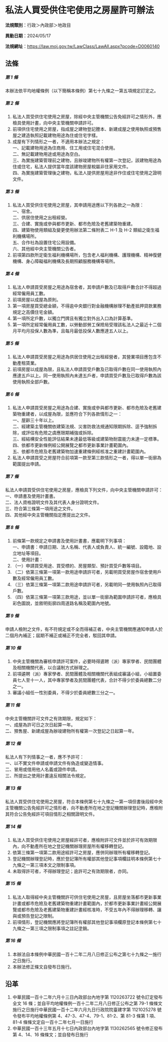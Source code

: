 # 私法人買受供住宅使用之房屋許可辦法


**法規類別**：行政＞內政部＞地政目

**異動日期**：2024/05/17  

**法規網址**：https://law.moj.gov.tw/LawClass/LawAll.aspx?pcode=D0060140



## 法條
##### 第 1 條
本辦法依平均地權條例（以下簡稱本條例）第七十九條之一第五項規定訂定之。

##### 第 2 條
1. 私法人買受供住宅使用之房屋，除經中央主管機關公告免經許可之情形外，應檢具使用計畫，向中央主管機關申請許可。
1. 前項供住宅使用之房屋，指成屋之建物登記謄本、新建成屋之使用執照或預售屋之建造執照記載建物用途為住或住宅字樣。
1. 成屋有下列情形之一者，不適用本辦法之規定：  
一、記載建物用途為住商用、住工用或住宅混合使用。  
二、無記載建物用途或用途為空白。  
三、為實施建築管理前之建物，且辦竣建物所有權第一次登記，該建物用途為住或住宅，私法人提供當年度該建物房屋稅屬非住家用文件。  
四、為實施建築管理後之建物，私法人提供房屋用途非作住或住宅使用之證明文件。

##### 第 3 條
1. 私法人買受供住宅使用之房屋，其申請用途應以下列各款之一為限：  
一、宿舍。  
二、供居住使用之出租經營。  
三、合建、實施或參與都市更新、都市危險及老舊建築物重建。  
四、建築物使用類組及變更使用辦法第二條附表二 H-1  及 H-2  類組之衛生福利機構場所。  
五、合作社為設置住宅公用設備。  
六、其他經中央主管機關公告者。
1. 前項第四款所定衛生福利機構場所，包含老人福利機構、護理機構、精神復健機構、身心障礙福利機構及長期照顧服務機構等場所。

##### 第 4 條
1. 私法人申請買受房屋之用途為宿舍者，其申請戶數及已取得戶數合計不得超過經常僱用員工數。
1. 前項房屋以成屋為原則。
1. 第一項房屋買受總金額，不得逾中央銀行對金融機構辦理不動產抵押貸款業務規定之高價住宅金額。
1. 第一項所定戶數，以獨立門牌且有獨立對外出入口為計算基準。
1. 第一項所定經常僱用員工數，以勞動部勞工保險局受理該私法人之最近十二個月平均月投保人數為準，且每月最低投保人數應達五人以上。

##### 第 5 條
1. 私法人申請買受房屋之用途為供居住使用之出租經營者，其營業項目應包含不動產租賃業。
1. 前項房屋以成屋為限，且私法人申請買受戶數及已取得戶數在同一使用執照內應達五戶以上。同一使用執照內未達五戶者，申請買受戶數及已取得戶數為該使用執照全部戶數。

##### 第 6 條
1. 私法人申請買受房屋之用途為合建、實施或參與都市更新、都市危險及老舊建築物重建者，以成屋為限，並應符合下列各款情形之一：  
一、屋齡三十年以上。  
二、經建築主管機關依建築法規、災害防救法規通知限期拆除、逕予強制拆除，或評估有危險之虞應限期補強或拆除。  
三、經結構安全性能評估結果未達最低等級或建築物耐震能力未達一定標準。  
四、依都市更新條例經公開展覽之都市更新事業計畫範圍內。  
五、依都市危險及老舊建築物加速重建條例經核准之重建計畫範圍內。
1. 私法人申請買受之房屋符合前項第一款至第三款情形之一者，得以單一街廓為範圍提出申請。

##### 第 7 條
私法人申請買受供住宅使用之房屋，應檢具下列文件，向中央主管機關申請許可：  
一、申請書及使用計畫書。  
二、法人資格證明文件及其代表人身分證明文件。  
三、符合第三條第一項用途之文件。  
四、其他經中央主管機關指定應提出之文件。

##### 第 8 條
1. 前條第一款規定之申請書及使用計畫書，應載明下列事項：  
一、申請書：申請日期、法人名稱、代表人或負責人、統一編號、設籍地、設立地址等項目。  
二、使用計畫：
1. （一）申請買受用途、買受標的、房屋類型、預計買受戶數等項目。
1. （二）依第三條第一項第一款用途申請許可者，另載明買受房屋作宿舍使用戶數及經常僱用員工數。
1. （三）依第三條第一項第二款用途申請許可者，另載明同一使用執照內已取得戶數。
1. （四）依第三條第一項第三款用途，並以單一街廓為範圍申請許可者，應檢具彩色圖說，並敘明街廓四周道路名稱及範圍內地號。

##### 第 9 條
申請人檢附之文件，有不符規定或不全而得補正者，中央主管機關應通知申請人於二個月內補正；屆期不補正或補正不完全者，駁回其申請。

##### 第 10 條
1. 中央主管機關為審核申請許可案件，必要時得遴聘（派）專家學者、民間團體及相關機關代表，以合議制方式辦理之。
1. 前項遴聘（派）專家學者、民間團體及相關機關代表組成審議小組，小組置委員七人至十一人，其中專家學者及民間團體代表，合計不得少於委員總數二分之一。
1. 審議小組任一性別委員，不得少於委員總數三分之一。

##### 第 11 條
中央主管機關許可文件之有效期限，規定如下：  
一、成屋為許可日之次日起算一年。  
二、預售屋、新建成屋為辦竣建物所有權第一次登記之日起算一年。

##### 第 12 條
私法人有下列情事之一者，應不予許可：  
一、以不實文件申請或申請文件有偽造或變造情事。  
二、冒用或借用他人名義或證件申請。  
三、所提出之使用計畫違反相關法令規定。

##### 第 13 條
私法人買受供住宅使用之房屋，符合本條例第七十九條之一第一項但書後段經中央主管機關公告免經許可之情形者，向不動產所在地之登記機關辦理登記時，應檢附其符合公告免經許可項目情形之相關證明文件。

##### 第 14 條
1. 私法人買受供住宅使用之房屋經許可者，應檢附許可文件並於許可有效期限內，向不動產所在地之登記機關辦理房屋所有權移轉登記。
1. 依第三條第一項第二款用途經許可之房屋，應併同辦理所有權移轉登記。
1. 登記機關辦理登記時，應於登記簿所有權部其他登記事項欄註明本條例第七十九條之一第三項本文之限制事項。
1. 未取得許可者，不得辦理登記；逾許可之有效期限者，亦同。

##### 第 15 條
1. 私法人取得經中央主管機關許可供住宅使用之房屋，且房屋坐落都市更新事業計畫或都市危險及老舊建築物重建計畫範圍內，於都市更新事業計畫經公開展覽或都市危險及老舊建築物重建計畫經核准時，不受五年內不得辦理移轉、讓與或預告登記之限制。
1. 前項情形，登記機關應將登記簿所有權部其他登記事項欄原登記本條例第七十九條之一第三項之限制事項之註記塗銷。

##### 第 16 條
1. 本辦法自本條例中華民國一百十二年二月八日修正公布之第七十九條之一施行之日施行。
1. 本辦法修正條文自發布日施行。

## 沿革
1. 中華民國一百十二年六月十三日內政部台內地字第 1120263722 號令訂定發布全文 16 條；並自平均地權條例一百十二年二月八日修正公布之第 79-1 條條文施行之日施行中華民國一百十二年六月九日行政院院臺建字第 1121025278 號令發布平均地權條例第 4、47-3、47-4、79-1、81-2、第 81-3 條第 1  項、81-4  條條文定自一百十二年七月一日施行
1. 中華民國一百十三年五月十七日內政部台內地字第 1130262565 號令修正發布第 4、14、16  條條文；並自發布日施行
